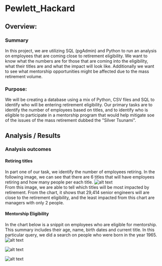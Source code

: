 # Pewlett_Hackard

## Overview:
### Summary
In this project, we are utilizing SQL (pgAdmin) and Python to run an analysis on employees that are coming close to retirement eligibility. We want to know what the numbers are for those that are coming into the eligibility, what their titles are and what the impact will look like. Additionally we want to see what mentorship opportunities might be affected due to the mass retirement volume.

### Purpose:
We will be creating a database using a mix of Python, CSV files and SQL to identify who will be entering retirement eligibility. Our primary tasks are to identify the number of employees based on titles, and to identify who is eligible to participate in a mentorship program that would help mitigate soe of the issues of the mass retirement dubbed the "Silver Tsunami".

## Analysis / Results 

### Analysis outcomes

#### Retiring titles
In part one of our task, we identify the number of employees retiring. In the following image, we can see that there are 6 titles that will have employees retiring and how many people per each title.
![alt text](http://url/to/img.png) <br>
From this image, we are able to tell which titles will be most impacted by retirement. From the chart, it shows that 29,414 senior engineers will are close to the retirement eligibility, and the least impacted from this chart are managers with only 2 people.

#### Mentorship Eligibility
In the chart below is a snippit on employees who are eligible for mentorship. This summary includes their age, name, birth dates and current title. In this particular query, we did a search on people who were born in the year 1965.
![alt text](http://url/to/img.png)


![alt text](http://url/to/img.png)


![alt text](http://url/to/img.png)
